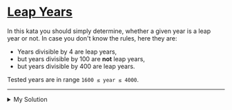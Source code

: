 # [Leap Years](https://www.codewars.com/kata/526c7363236867513f0005ca)

In this kata you should simply determine, whether a given year is a leap year or not. In case you don't know the rules,
here they are:

- Years divisible by 4 are leap years,
- but years divisible by 100 are **not** leap years,
- but years divisible by 400 are leap years.

Tested years are in range `1600 ≤ year ≤ 4000`.

---

<details><summary>My Solution</summary>

```js
function isLeapYear(year) {
  if (year % 400 === 0) return true
  else if (year % 100 === 0) return false
  else if (year % 4 === 0) return true
  else return false
}
```

</details>
